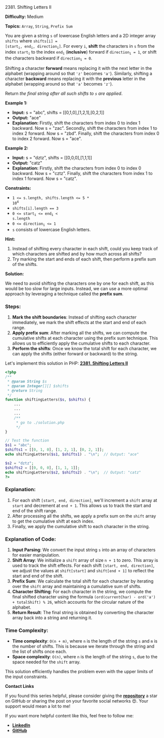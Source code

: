 2381\. Shifting Letters II

**Difficulty:** Medium

**Topics:** `Array`, `String`, `Prefix Sum`

You are given a string `s` of lowercase English letters and a 2D integer array `shifts` where <code>shifts[i] = [start<sub>i</sub>, end<sub>i</sub>, direction<sub>i</sub>]</code>. For every `i`, **shift** the characters in `s` from the index <code>start<sub>i</sub></code> to the index <code>end<sub>i</sub></code> (**inclusive**) forward if <code>direction<sub>i</sub> = 1</code>, or shift the characters backward if <code>direction<sub>i</sub> = 0</code>.

Shifting a character **forward** means replacing it with the next letter in the alphabet (wrapping around so that `'z'` becomes `'a'`). Similarly, shifting a character **backward** means replacing it with the **previous** letter in the alphabet (wrapping around so that `'a'` becomes `'z'`).

Return _the final string after all such shifts to `s` are applied_.

**Example 1:**

- **Input:** s = "abc", shifts = [[0,1,0],[1,2,1],[0,2,1]]
- **Output:** "ace"
- **Explanation:** Firstly, shift the characters from index 0 to index 1 backward. Now s = "zac".
  Secondly, shift the characters from index 1 to index 2 forward. Now s = "zbd".
  Finally, shift the characters from index 0 to index 2 forward. Now s = "ace".

**Example 2:**

- **Input:** s = "dztz", shifts = [[0,0,0],[1,1,1]]
- **Output:** "catz"
- **Explanation:** Firstly, shift the characters from index 0 to index 0 backward. Now s = "cztz".
  Finally, shift the characters from index 1 to index 1 forward. Now s = "catz".



**Constraints:**

- <code>1 <= s.length, shifts.length <= 5 * 10<sup>4</sup></code>
- `shifts[i].length == 3`
- <code>0 <= start<sub>i</sub> <= end<sub>i</sub> < s.length</code>
- <code>0 <= direction<sub>i</sub> <= 1</code>
- `s` consists of lowercase English letters.


**Hint:**
1. Instead of shifting every character in each shift, could you keep track of which characters are shifted and by how much across all shifts?
2. Try marking the start and ends of each shift, then perform a prefix sum of the shifts.



**Solution:**

We need to avoid shifting the characters one by one for each shift, as this would be too slow for large inputs. Instead, we can use a more optimal approach by leveraging a technique called the **prefix sum**.

### Steps:
1. **Mark the shift boundaries**: Instead of shifting each character immediately, we mark the shift effects at the start and end of each range.
2. **Apply prefix sum**: After marking all the shifts, we can compute the cumulative shifts at each character using the prefix sum technique. This allows us to efficiently apply the cumulative shifts to each character.
3. **Perform the shifts**: Once we know the total shift for each character, we can apply the shifts (either forward or backward) to the string.

Let's implement this solution in PHP: **[2381. Shifting Letters II](https://github.com/mah-shamim/leet-code-in-php/tree/main/algorithms/002381-shifting-letters-ii/solution.php)**

```php
<?php
/**
 * @param String $s
 * @param Integer[][] $shifts
 * @return String
 */
function shiftingLetters($s, $shifts) {
    ...
    ...
    ...
    /**
     * go to ./solution.php
     */
}

// Test the function
$s1 = "abc";
$shifts1 = [[0, 1, 0], [1, 2, 1], [0, 2, 1]];
echo shiftingLetters($s1, $shifts1) . "\n";  // Output: "ace"

$s2 = "dztz";
$shifts2 = [[0, 0, 0], [1, 1, 1]];
echo shiftingLetters($s2, $shifts2) . "\n";  // Output: "catz"
?>
```

### Explanation:

1. For each shift `[start, end, direction]`, we'll increment a `shift` array at `start` and decrement at `end + 1`. This allows us to track the start and end of the shift range.
2. After processing all the shifts, we apply a prefix sum on the `shift` array to get the cumulative shift at each index.
3. Finally, we apply the cumulative shift to each character in the string.

### Explanation of Code:
1. **Input Parsing**: We convert the input string `s` into an array of characters for easier manipulation.
2. **Shift Array**: We initialize a `shift` array of size `n + 1` to zero. This array is used to track the shift effects. For each shift `[start, end, direction]`, we adjust the values at `shift[start]` and `shift[end + 1]` to reflect the start and end of the shift.
3. **Prefix Sum**: We calculate the total shift for each character by iterating over the `shift` array and maintaining a cumulative sum of shifts.
4. **Character Shifting**: For each character in the string, we compute the final shifted character using the formula `(ord(currentChar) - ord('a') + totalShift) % 26`, which accounts for the circular nature of the alphabet.
5. **Return Result**: The final string is obtained by converting the character array back into a string and returning it.

### Time Complexity:
- **Time complexity**: `O(n + m)`, where `n` is the length of the string `s` and `m` is the number of shifts. This is because we iterate through the string and the list of shifts once each.
- **Space complexity**: `O(n)`, where `n` is the length of the string `s`, due to the space needed for the `shift` array.

This solution efficiently handles the problem even with the upper limits of the input constraints.

**Contact Links**

If you found this series helpful, please consider giving the **[repository](https://github.com/mah-shamim/leet-code-in-php)** a star on GitHub or sharing the post on your favorite social networks 😍. Your support would mean a lot to me!

If you want more helpful content like this, feel free to follow me:

- **[LinkedIn](https://www.linkedin.com/in/arifulhaque/)**
- **[GitHub](https://github.com/mah-shamim)**
